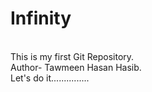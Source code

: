 # Infinity
<br>
This is my first Git Repository.
<br>
Author- Tawmeen Hasan Hasib.
<br>
Let's do it...............
